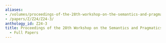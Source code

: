 ```yaml
---
aliases:
- /volumes/proceedings-of-the-28th-workshop-on-the-semantics-and-pragmatics-of-dialogue-full-papers/
- /papers/Z/Z24/Z24-3/
anthology_id: Z24-3
title: Proceedings of the 28th Workshop on the Semantics and Pragmatics of Dialogue
  - Full Papers
---
```


